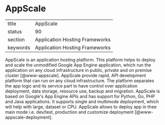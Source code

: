 # AppScale


|          |                                |
| -------- | ------------------------------ |
| title    | AppScale                       | 
| status   | 90                             |
| section  | Application Hosting Frameworks |
| keywords | Application Hosting Frameworks |



AppScale is an application hosting platform. This platform helps to
deploy and scale the unmodified Google App Engine application, which
run the application on any cloud infrastructure in public, private and
on premise cluster [@www-appscale]. AppScale provide rapid, API
development platform that can run on any cloud infrastructure. The
platform separates the app logic and its service part to have control
over application deployment, data storage, resource use, backup and
migration.  AppScale is based on Google's App Engine APIs and has
support for Python, Go, PHP and Java applications. It supports single
and multimode deployment, which will help with large, dataset or
CPU. AppScale allows to deploy app in thee main mode i.e. dev/test,
production and customize deployment [@www-appscale-deployment].

